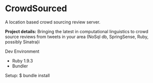 CrowdSourced
============

A location based crowd sourcing review server.

**Project details:**
Bringing the latest in computational linguistics to crowd source reviews from tweets in your area
(NoSql db, SpringSense, Ruby, possibly Sinatra)i

Dev Environment

* Ruby 1.9.3
* Bundler

Setup:
$ bundle install


